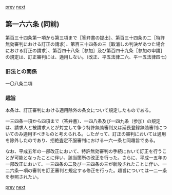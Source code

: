 [prev](/specific/markdowns/特許法/230_Mp-Ch_6-At_165.md)
[next](/specific/markdowns/特許法/232_Mp-Ch_6-At_167.md)
## 第一六六条 (同前)
第百三十四条第一項から第三項まで［答弁書の提出］、第百三十四条の二［特許無効審判における訂正の請求］、第百三十四条の三［取消しの判決があつた場合における訂正の請求］、第百四十八条［参加］及び第百四十九条［参加の申請］の規定は、訂正審判には、適用しない。（改正、平五法律二六、平一五法律四七）


### 旧法との関係
一〇八条二項

### 趣旨
本条は、訂正審判における適用除外の条文について規定したものである。

一三四条一項から四項まで（答弁書）、一四八条及び一四九条（参加）の規定は、請求人と被請求人とが対立して争う特許無効審判又は延長登録無効審判についてのみ適用すべきものと考えられる。したがって、訂正の審判においては適用を除外したのであり、拒絶査定不服審判における一六一条と同趣旨である。

なお、平成五年の一部改正において、特許無効審判の手続において訂正を行うことが可能となったことに伴い、該当箇所の改正を行った。さらに、平成一五年の一部改正において、一三四条の二及び一三四条の三が新設されたことに伴い、一二六条一項の審判を訂正審判と規定する修正を行った。趣旨については一二一条を参照されたい。


[prev](/specific/markdowns/特許法/230_Mp-Ch_6-At_165.md)
[next](/specific/markdowns/特許法/232_Mp-Ch_6-At_167.md)